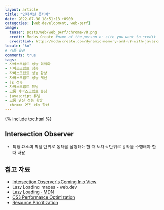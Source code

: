 ```yaml
---
layout: article
title: "인터섹션 옵저버"
date: 2022-07-30 18:51:13 +0900
categories: [web-development, web-perf]
image:
  teaser: posts/web/web_perf/chrome-v8.png
  credit: Modus Create #name of the person or site you want to credit
  creditlink: http://moduscreate.com/dynamic-memory-and-v8-with-javascript/ #url to their site or licensing
locale: "ko"
# 리플 옵션
comments: true
tags:
- 자바스크립트 성능 최적화
- 자바스크립트 성능
- 자바스크립트 성능 향상
- 자바스크립트 성능 개선
- js 성능
- 자바스크립트 튜닝
- 크롬 자바스크립트 튜닝
- javascript 튜닝
- 크롬 엔진 성능 향상
- chrome 엔진 성능 향상
---
```

{% include toc.html %}

## Intersection Observer

- 특정 요소의 픽셀 단위로 동작을 실행해야 할 때 보다 `%` 단위로 동작을 수행해야 할 때 사용

## 참고 자료 

- [Intersection Observer's Coming Into View](https://developers.google.com/web/updates/2016/04/intersectionobserver)
- [Lazy Loading Images - web.dev](https://web.dev/lazy-loading-images/#images-inline-native)
- [Lazy Loading - MDN](https://developer.mozilla.org/en-US/docs/Web/Performance/Lazy_loading)
- [CSS Performance Optimization](https://developer.mozilla.org/en-US/docs/Learn/Performance/CSS)
- [Resource Prioritization](https://developers.google.com/web/fundamentals/performance/resource-prioritization)
